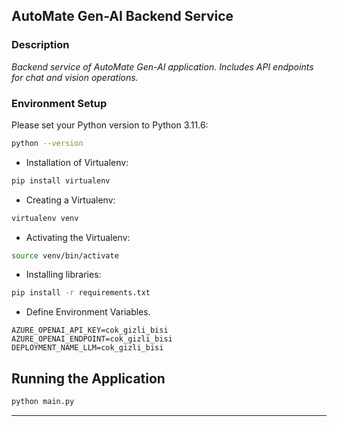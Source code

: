 
## AutoMate Gen-AI Backend Service

### Description
_Backend service of AutoMate Gen-AI application. Includes API endpoints for chat and vision operations._

### Environment Setup

Please set your Python version to Python 3.11.6:

```bash
python --version
```

- Installation of Virtualenv:

```bash
pip install virtualenv
```
- Creating a Virtualenv:

```bash
virtualenv venv
```
- Activating the Virtualenv:
```bash
source venv/bin/activate
```
- Installing libraries:
```bash
pip install -r requirements.txt
```
- Define Environment Variables.

```
AZURE_OPENAI_API_KEY=cok_gizli_bisi
AZURE_OPENAI_ENDPOINT=cok_gizli_bisi
DEPLOYMENT_NAME_LLM=cok_gizli_bisi
```

## Running the Application

```python
python main.py
```

--- 

